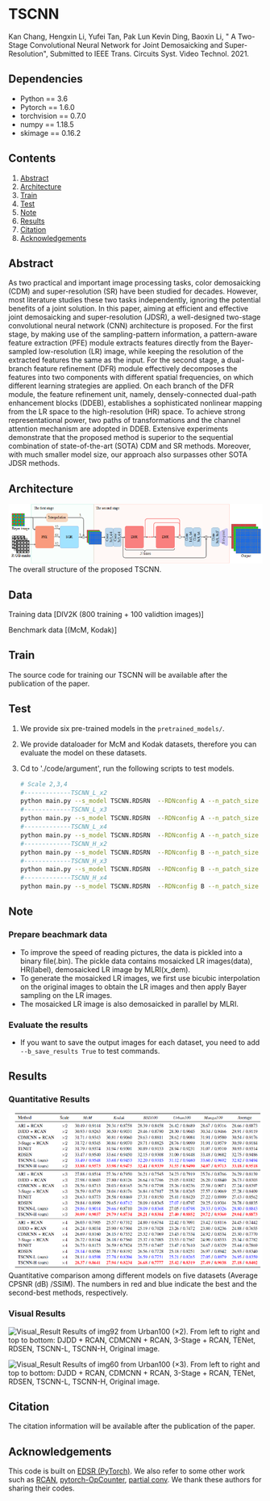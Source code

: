 # TSCNN

Kan Chang, Hengxin Li, Yufei Tan, Pak Lun Kevin Ding, Baoxin Li, " A Two-Stage Convolutional Neural Network for Joint Demosaicking and Super-Resolution", Submitted to IEEE Trans. Circuits Syst. Video Technol. 2021.

## Dependencies
* Python == 3.6
* Pytorch == 1.6.0
* torchvision == 0.7.0
* numpy == 1.18.5
* skimage == 0.16.2

## Contents
1. [Abstract](#abstract)
2. [Architecture](#architecture)
3. [Train](#train)
4. [Test](#test)
5. [Note](#note)
6. [Results](#results)
7. [Citation](#citation)
8. [Acknowledgements](#acknowledgements)

## Abstract
As two practical and important image processing tasks, color demosaicking (CDM) and super-resolution (SR) have been studied for decades. However, most literature studies these two tasks independently, ignoring the potential benefits of a joint solution. In this paper, aiming at efficient and effective joint demosaicking and super-resolution (JDSR), a well-designed two-stage convolutional neural network (CNN) architecture is proposed. For the first stage, by making use of the sampling-pattern information, a pattern-aware feature extraction (PFE) module extracts features directly from the Bayer-sampled low-resolution (LR) image, while keeping the resolution of the extracted features the same as the input. For the second stage, a dual-branch feature refinement (DFR) module effectively decomposes the features into two components with different spatial frequencies, on which different learning strategies are applied. On each branch of the DFR module, the feature refinement unit, namely, densely-connected dual-path enhancement blocks (DDEB), establishes a sophisticated nonlinear mapping from the LR space to the high-resolution (HR) space. To achieve strong representational power, two paths of transformations and the channel attention mechanism are adopted in DDEB. Extensive experiments demonstrate that the proposed method is superior to the sequential combination of state-of-the-art (SOTA) CDM and SR methods. Moreover, with much smaller model size, our approach also surpasses other SOTA JDSR methods.

## Architecture

![TSCNN](/Figs/TSCNN.png)
The overall structure of the proposed TSCNN.

## Data

Training data [DIV2K (800 training + 100 validtion images)]

Benchmark data [(McM, Kodak)]

## Train

The source code for training our TSCNN will be available after the publication of the paper.

## Test

1. We provide six pre-trained models in the `pretrained_models/`.

2. We provide dataloader for McM and Kodak datasets, therefore you can evaluate the model on these datasets.

3. Cd to './code/argument', run the following scripts to test models.

    ```bash
    # Scale 2,3,4
    #-------------TSCNN_L_x2 
    python main.py --s_model TSCNN.RDSRN  --RDNconfig A --n_patch_size 96   --dir_dataset DATA_testx2 --pre_train TSCNN_Lx2.pth --b_test_only --s_eval_dataset mcm.Mcm+kodak.Kodak
    #-------------TSCNN_L_x3 
    python main.py --s_model TSCNN.RDSRN  --RDNconfig A --n_patch_size 144  --dir_dataset DATA_testx3 --pre_train TSCNN_Lx3.pth --b_test_only --s_eval_dataset mcm.Mcm+kodak.Kodak
    #-------------TSCNN_L_x4 
    python main.py --s_model TSCNN.RDSRN  --RDNconfig A --n_patch_size 192  --dir_dataset DATA_testx4 --pre_train TSCNN_Lx4.pth --b_test_only --s_eval_dataset mcm.Mcm+kodak.Kodak
    #-------------TSCNN_H_x2 
    python main.py --s_model TSCNN.RDSRN  --RDNconfig B --n_patch_size 96   --dir_dataset DATA_testx2 --pre_train TSCNN_Hx2.pth --b_test_only --s_eval_dataset mcm.Mcm+kodak.Kodak
    #-------------TSCNN_H_x3
    python main.py --s_model TSCNN.RDSRN  --RDNconfig B --n_patch_size 144  --dir_dataset DATA_testx3 --pre_train TSCNN_Hx3.pth --b_test_only --s_eval_dataset mcm.Mcm+kodak.Kodak
    #-------------TSCNN_H_x4
    python main.py --s_model TSCNN.RDSRN  --RDNconfig B --n_patch_size 192  --dir_dataset DATA_testx4 --pre_train TSCNN_Hx4.pth --b_test_only --s_eval_dataset mcm.Mcm+kodak.Kodak

    ```


## Note
### Prepare beachmark data
* To improve the speed of reading pictures, the data is pickled into a binary file(.bin). The pickle data contains mosaicked LR images(data), HR(label), demosaicked LR image by MLRI(x_dem).
* To generate the mosaicked LR images, we first use bicubic interpolation on the original images to obtain the LR images and then apply Bayer sampling on the LR images.
* The mosaicked LR image is also demosaicked in parallel by MLRI.
### Evaluate the results
* If you want to save the output images for each dataset, you need to add `--b_save_results True` to test commands.

## Results
### Quantitative Results
![PSNR_SSIM_Lightweight](/Figs/psnr_ssim.png)
Quantitative comparison among different models on five datasets (Average CPSNR (dB) /SSIM). The numbers in red and blue indicate the best and the second-best methods, respectively.

### Visual Results

![Visual_Result](/Figs/image92_Urban100_x2.bmp)
Results of img92 from Urban100 (×2). From left to right and top to bottom: DJDD + RCAN, CDMCNN + RCAN, 3-Stage + RCAN, TENet, RDSEN, TSCNN-L, TSCNN-H, Original image.

![Visual_Result](/Figs/image60_Urban100_x3.bmp)
Results of img60 from Urban100 (×3). From left to right and top to bottom: DJDD + RCAN, CDMCNN + RCAN, 3-Stage + RCAN, TENet, RDSEN, TSCNN-L, TSCNN-H, Original image.

## Citation
The citation information will be available after the publication of the paper.

## Acknowledgements
This code is built on [EDSR (PyTorch)](https://github.com/thstkdgus35/EDSR-PyTorch). 
We also refer to some other work such as [RCAN](https://github.com/yulunzhang/RCAN), [pytorch-OpCounter](https://github.com/Lyken17/pytorch-OpCounter), [partial conv](https://github.com/NVIDIA/partialconv).
We thank these authors for sharing their codes.

